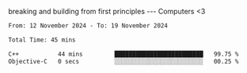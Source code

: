 breaking and building from first principles --- Computers <3

<!--START_SECTION:waka-->

```txt
From: 12 November 2024 - To: 19 November 2024

Total Time: 45 mins

C++           44 mins         █████████████████████████   99.75 %
Objective-C   0 secs          ░░░░░░░░░░░░░░░░░░░░░░░░░   00.25 %
```

<!--END_SECTION:waka-->
